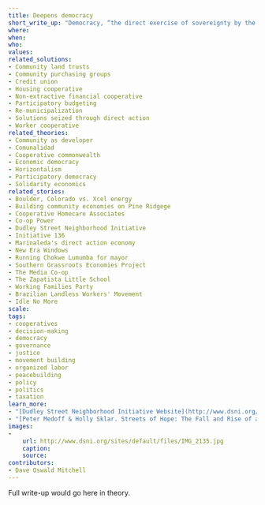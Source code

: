 ```yaml
---
title: Deepens democracy
short_write_up: "Democracy, “the direct exercise of sovereignty by the people themselves” (Fotopoulos), is not a new idea. As much as anything else, human history is the story of groups of people trying to put democracy into practice; still today, the liberatory potential of true democracy continues to shine as a beacon for popular struggles worldwide. Whether it’s workers organizing to take over a shuttered factory, landless peasants squatting and farming on fallow land, or a neighborhood assembly deciding how their share of the city budget will be allocated, people are working together in countless ways to bring about a truly democratic world. The solutions that most deepen democracy are those that provide meaningful opportunities for people to participate — individually and in concert with others — in setting the course of their own lives."
where: 
when:  
who: 
values:
related_solutions:
- Community land trusts
- Community purchasing groups
- Credit union
- Housing cooperative
- Non-extractive financial cooperative
- Participatory budgeting
- Re-municipalization
- Solutions seized through direct action
- Worker cooperative
related_theories:
- Community as developer
- Comunalidad
- Cooperative commonwealth
- Economic democracy
- Horizontalism
- Participatory democracy
- Solidarity economics
related_stories:
- Boulder, Colorado vs. Xcel energy
- Building community economies on Pine Ridgege
- Cooperative Homecare Associates
- Co-op Power
- Dudley Street Neighborhood Initiative
- Initiative 136
- Marinaleda's direct action economy
- New Era Windows
- Running Chokwe Lumumba for mayor
- Southern Grassroots Economies Project
- The Media Co-op
- The Zapatista Little School
- Working Families Party
- Brazilian Landless Workers' Movement
- Idle No More
scale:
tags:
- cooperatives
- decision-making
- democracy
- governance
- justice
- movement building
- organized labor
- peacebuilding
- policy
- politics
- taxation
learn_more:
- "[Dudley Street Neighborhood Initiative Website](http://www.dsni.org/)"
- "[Peter Medoff & Holly Sklar. Streets of Hope: The Fall and Rise of an Urban Neighborhood. South End Press, 1994.](http://www.southendpress.org/2004/items/StreetsHope)"
images:
-
    url: http://www.dsni.org/sites/default/files/IMG_2135.jpg
    caption:
    source:
contributors:
- Dave Oswald Mitchell
---
```

Full write-up would go here in theory.
